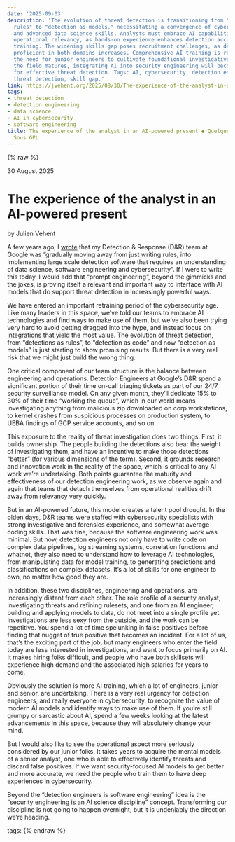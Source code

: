 ```yaml
---
date: '2025-09-03'
description: 'The evolution of threat detection is transitioning from "detection as
  rules" to "detection as models," necessitating a convergence of cybersecurity expertise
  and advanced data science skills. Analysts must embrace AI capabilities while maintaining
  operational relevancy, as hands-on experience enhances detection accuracy and model
  training. The widening skills gap poses recruitment challenges, as demand for those
  proficient in both domains increases. Comprehensive AI training is required, emphasizing
  the need for junior engineers to cultivate foundational investigative skills. As
  the field matures, integrating AI into security engineering will become paramount
  for effective threat detection. Tags: AI, cybersecurity, detection engineering,
  threat detection, skill gap.'
link: https://jvehent.org/2025/08/30/The-experience-of-the-analyst-in-an-AI-powered-present.html
tags:
- threat detection
- detection engineering
- data science
- AI in cybersecurity
- software engineering
title: The experience of the analyst in an AI-powered present ◆ Quelques Digressions
  Sous GPL
---
```

{% raw %}

30 August 2025

# The experience of the analyst in an AI-powered present

by Julien Vehent

A few years ago, I [wrote](https://jvehent.org/2023/04/16/Data-Driven-Detection-Engineering.html)
that my Detection & Response (D&R) team at Google was
“gradually moving away from just writing rules, into implementing large scale
detection software that requires an understanding of data science, software
engineering and cybersecurity”. If I were to write this today, I would add that
“prompt engineering”, beyond the gimmicks and the jokes, is proving itself a
relevant and important way to interface with AI models that do support threat
detection in increasingly powerful ways.

We have entered an important retraining period of the cybersecurity age. Like
many leaders in this space, we’ve told our teams to embrace AI technologies and
find ways to make use of them, but we’ve also been trying very hard to avoid
getting dragged into the hype, and instead focus on integrations that yield
the most value. The evolution of threat detection, from “detections as rules”,
to “detection as code” and now “detection as models” is just starting to show
promising results. But there is a very real risk that we might just build the
wrong thing.

One critical component of our team structure is the balance between engineering
and operations. Detection Engineers at Google’s D&R spend a significant portion
of their time on-call triaging tickets as part of our 24/7 security surveillance
model. On any given month, they’ll dedicate 15% to 30% of their time “working the
queue”, which in our world means investigating anything from malicious zip
downloaded on corp workstations, to kernel crashes from suspicious processes
on production system, to UEBA findings of GCP service accounts, and so on.

This exposure to the reality of threat investigation does two things. First, it
builds ownership. The people building the detections also bear the weight of
investigating them, and have an incentive to make those detections “better” (for
various dimensions of the term). Second, it grounds research and innovation work in
the reality of the space, which is critical to any AI work we’re undertaking. Both
points guarantee the maturity and effectiveness of our detection engineering work,
as we observe again and again that teams that detach themselves from operational
realities drift away from relevancy very quickly.

But in an AI-powered future, this model creates a talent pool drought. In the olden
days, D&R teams were staffed with cybersecurity specialists with strong investigative
and forensics experience, and somewhat average coding skills. That was fine, because
the software engineering work was minimal. But now, detection engineers not only have
to write code on complex data pipelines, log streaming systems, correlation functions
and whatnot, they also need to understand how to leverage AI technologies, from
manipulating data for model training, to generating predictions and classifications
on complex datasets. It’s a lot of skills for one engineer to own, no matter how good
they are.

In addition, these two disciplines, engineering and operations, are increasingly
distant from each other. The role profile of a security analyst, investigating
threats and refining rulesets, and one from an AI engineer, building and applying
models to data, do not meet into a single profile yet. Investigations are less sexy
from the outside, and the work can be repetitive. You spend a lot of time spelunking
in false positives before finding that nugget of true positive that becomes an incident.
For a lot of us, that’s the exciting part of the job, but many engineers who enter the
field today are less interested in investigations, and want to focus primarily on AI.
It makes hiring folks difficult, and people who have both skillsets will experience high
demand and the associated high salaries for years to come.

Obviously the solution is more AI training, which a lot of engineers, junior and senior,
are undertaking. There is a very real urgency for detection engineers, and really everyone
in cybersecurity, to recognize the value of modern AI models and identify ways to make use
of them. If you’re still grumpy or sarcastic about AI, spend a few weeks looking at the
latest advancements in this space, because they will absolutely change your mind.

But I would also like to see the operational aspect more seriously
considered by our junior folks. It takes years to acquire the mental models of a senior
analyst, one who is able to effectively identify threats and discard false positives.
If we want security-focused AI models to get better and more accurate, we need the people
who train them to have deep experiences in cybersecurity.

Beyond the “detection engineers is software engineering” idea is the “security engineering
is an AI science discipline” concept. Transforming our discipline is not going to happen
overnight, but it is undeniably the direction we’re heading.

tags:
{% endraw %}
